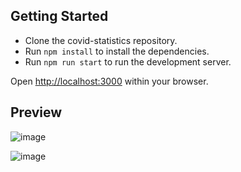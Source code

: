 ## Getting Started

- Clone the covid-statistics repository.
- Run `npm install` to install the dependencies.
- Run `npm run start` to run the development server.

Open [http://localhost:3000](http://localhost:3000) within your browser.

## Preview

![image](https://i.imgur.com/88tGrBC.gif)

![image](https://i.imgur.com/NHbMETl.png)
